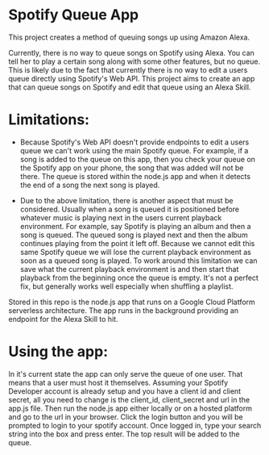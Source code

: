# Spotify Queue App

This project creates a method of queuing songs up using Amazon Alexa.

Currently, there is no way to queue songs on Spotify using Alexa. You can tell her to play a certain song along with some other features, but no queue. This is likely due to the fact that currently there is no way to edit a users queue directly using Spotify's Web API. This project aims to create an app that can queue songs on Spotify and edit that queue using an Alexa Skill.

# Limitations:

  - Because Spotify's Web API doesn't provide endpoints to edit a users queue we can't work using the main Spotify queue. For example, if a song is added to the queue on this app, then you check your queue on the Spotify app on your phone, the song that was added will not be there. The queue is stored within the node.js app and when it detects the end of a song the next song is played. 

  - Due to the above limitation, there is another aspect that must be considered. Usually when a song is queued it is positioned before whatever music is playing next in the users current playback environment. For example, say Spotify is playing an album and then a song is queued. The queued song is played next and then the album continues playing from the point it left off. Because we cannot edit this same Spotify queue we will lose the current playback environment as soon as a queued song is played. To work around this limitation we can save what the current playback environment is and then start that playback from the beginning once the queue is empty. It's not a perfect fix, but generally works well especially when shuffling a playlist. 

Stored in this repo is the node.js app that runs on a Google Cloud Platform serverless architecture. The app runs in the background providing an endpoint for the Alexa Skill to hit. 

# Using the app:

In it's current state the app can only serve the queue of one user. That means that a user must host it themselves. Assuming your Spotify Developer account is already setup and you have a client id and client secret, all you need to change is the client_id, client_secret and url in the app.js file. Then run the node.js app either locally or on a hosted platform and go to the url in your browser. Click the login button and you will be prompted to login to your spotify account. Once logged in, type your search string into the box and press enter. The top result will be added to the queue. 
